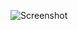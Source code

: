 ![Screenshot](https://raw.githubusercontent.com/Cryakl/Ultimate-RAT-Collection/refs/heads/main/Theef/Theef%20v2.00%20Beta%200.5/Screenshot.png)
